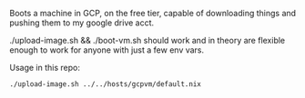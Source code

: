 Boots a machine in GCP, on the free tier, capable of 
downloading things and pushing them to my google drive acct.

./upload-image.sh && ./boot-vm.sh should work and in theory
are flexible enough to work for anyone with just a few env vars.

Usage in this repo:

```bash
./upload-image.sh ../../hosts/gcpvm/default.nix
```
